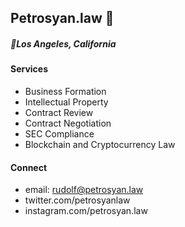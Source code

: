 ## Petrosyan.law 🚀 

##### 📍Los Angeles, California


#### Services

- Business Formation
- Intellectual Property 
- Contract Review
- Contract Negotiation
- SEC Compliance
- Blockchain and Cryptocurrency Law

#### Connect

- email: rudolf@petrosyan.law
- twitter.com/petrosyanlaw
- instagram.com/petrosyan.law 

